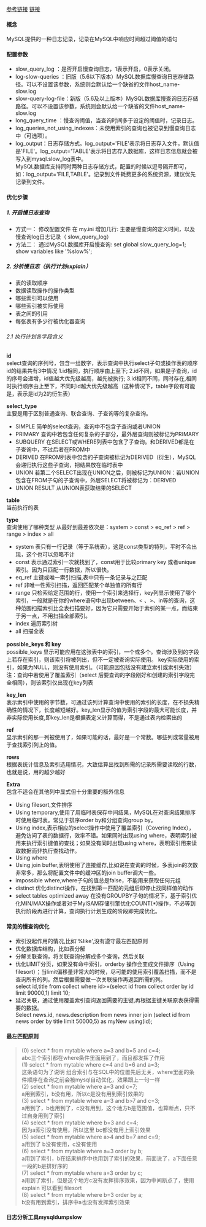 [参考链接](https://mp.weixin.qq.com/s/1r6lFQE4pxeo0zsV3yVkXg) [链接](https://blog.csdn.net/why15732625998/article/details/80388236)
####  概念
MySQL提供的一种日志记录，记录在MySQL中响应时间超过阈值的语句

#### 配置参数
+ slow_query_log    ：是否开启慢查询日志，1表示开启，0表示关闭。
+ log-slow-queries  ：旧版（5.6以下版本）MySQL数据库慢查询日志存储路径。可以不设置该参数，系统则会默认给一个缺省的文件host_name-slow.log
+ slow-query-log-file：新版（5.6及以上版本）MySQL数据库慢查询日志存储路径。可以不设置该参数，系统则会默认给一个缺省的文件host_name-slow.log
+ long_query_time ：慢查询阈值，当查询时间多于设定的阈值时，记录日志。
+ log_queries_not_using_indexes：未使用索引的查询也被记录到慢查询日志中（可选项）。
+ log_output：日志存储方式。log_output='FILE'表示将日志存入文件，默认值是'FILE'。log_output='TABLE'表示将日志存入数据库，这样日志信息就会被写入到mysql.slow_log表中。<br>
MySQL数据库支持同时两种日志存储方式，配置的时候以逗号隔开即可，如：log_output='FILE,TABLE'。记录到文件耗费更多的系统资源，建议优先记录到文件。
	
#### 优化步骤
##### 1. 开启慢日志查询
+ 方式一：
修改配置文件  在 my.ini 增加几行:  主要是慢查询的定义时间，以及慢查询log日志记录（ slow_query_log）
+ 方法二：
通过MySQL数据库开启慢查询: set global slow_query_log=1;  show variables like '%slow%';
##### 2. 分析慢日志（执行计划explain）
+ 表的读取顺序
+ 数据读取操作的操作类型
+ 哪些索引可以使用
+ 哪些索引被实际使用
+ 表之间的引用
+ 每张表有多少行被优化器查询
###### 2.1 执行计划各字段含义

**id** <br>
select查询的序列号，包含一组数字，表示查询中执行select子句或操作表的顺序
id的结果共有3中情况
1.id相同，执行顺序由上至下;
2.id不同，如果是子查询，id的序号会递增，id值越大优先级越高，越先被执行;
3.id相同不同，同时存在,相同时执行顺序由上至下，不同时id越大优先级越高（这种情况下，table字段有可能是<derived2>，表示是id为2的衍生表）

**select_type** <br>
主要是用于区别普通查询、联合查询、子查询等的复杂查询。
+ SIMPLE 简单的select查询，查询中不包含子查询或者UNION
+ PRIMARY 查询中若包含任何复杂的子部分，最外层查询则被标记为PRIMARY
+ SUBQUERY 在SELECT或WHERE列表中包含了子查询。和DERIVED都是在子查询中，不过后者在FROM中
+ DERIVED 在FROM列表中包含的子查询被标记为DERIVED（衍生），MySQL会递归执行这些子查询，把结果放在临时表中
+ UNION 若第二个SELECT出现在UNION之后，则被标记为UNION：若UNION包含在FROM子句的子查询中，外层SELECT将被标记为：DERIVED
+ UNION RESULT 从UNION表获取结果的SELECT

**table** <br>
当前执行的表
 
**type** <br>
查询使用了哪种类型
从最好到最差依次是：system > const > eq_ref > ref > range > index > all
+ system 表只有一行记录（等于系统表），这是const类型的特列，平时不会出现，这个也可以忽略不计
+ const 表示通过索引一次就找到了，const用于比较primary key 或者unique索引。因为只匹配一行数据，所以很快。
+ eq_ref 主键或唯一索引扫描,表中只有一条记录与之匹配
+ ref 非唯一性索引扫描，返回匹配某个单独值的所有行
+ range 只检索给定范围的行，使用一个索引来选择行，key列显示使用了哪个索引，一般就是在你的where语句中出现between、< 、>、in等的查询，这种范围扫描索引比全表扫描要好，因为它只需要开始于索引的某一点，而结束于另一点，不用扫描全部索引。
+ index 遍历索引树
+ all 扫描全表

**possible_keys 和 key** <br>
possible_keys 显示可能应用在这张表中的索引，一个或多个。查询涉及到的字段上若存在索引，则该索引将被列出，但不一定被查询实际使用。
key实际使用的索引，如果为NULL，则没有使用索引。（可能原因包括没有建立索引或索引失效）
注：查询中若使用了覆盖索引（select 后要查询的字段刚好和创建的索引字段完全相同），则该索引仅出现在key列表

**key_len** <br>
表示索引中使用的字节数，可通过该列计算查询中使用的索引的长度，在不损失精确性的情况下，长度越短越好。key_len显示的值为索引字段的最大可能长度，并非实际使用长度,即key_len是根据表定义计算而得，不是通过表内检索出的

**ref** <br>
显示索引的那一列被使用了，如果可能的话，最好是一个常数。哪些列或常量被用于查找索引列上的值。

**rows** <br>
根据表统计信息及索引选用情况，大致估算出找到所需的记录所需要读取的行数，也就是说，用的越少越好

**Extra** <br>
包含不适合在其他列中显式但十分重要的额外信息
+ Using filesort,文件排序
+ Using temporary,使用了用临时表保存中间结果，MySQL在对查询结果排序时使用临时表。常见于排序order by和分组查询group by。
+ Using index,表示相应的select操作中使用了覆盖索引（Covering Index），避免访问了表的数据行，效率不错。如果同时出现using where，表明索引被用来执行索引键值的查找；如果没有同时出现using where，表明索引用来读取数据而非执行查找动作。
+ Using where
+ Using join buffer,表明使用了连接缓存,比如说在查询的时候，多表join的次数非常多，那么将配置文件中的缓冲区的join buffer调大一些。
+ impossible where,where子句的值总是false，不能用来获取任何元组
+ distinct 优化distinct操作，在找到第一匹配的元组后即停止找同样值的动作
+ select tables optimized away 在没有GROUPBY子句的情况下，基于索引优化MIN/MAX操作或者对于MyISAM存储引擎优化COUNT(*)操作，不必等到执行阶段再进行计算，查询执行计划生成的阶段即完成优化。

#### 常见的慢查询优化
+ 索引没起作用的情况,比如'%like',没有遵守最左匹配原则
+ 优化数据库结构，比如表分解
+ 分解关联查询，将关联查询分解成多个查询，然后关联
+ 优化LIMIT分页，如果没有命中索引，orderby 操作会变成文件排序（Using filesort）；当limit偏移量非常大的时候，尽可能的使用索引覆盖扫描，而不是查询所有的列。然后根据需要做一次关联操作再返回所需的列。<br>
select id,title from collect where id>=(select id from collect order by id limit 90000,1) limit 10;
+ 延迟关联，通过使用覆盖索引查询返回需要的主键,再根据主键关联原表获得需要的数据。<br>
Select news.id, news.description from news inner join (select id from news order by title limit 50000,5) as myNew using(id);

#### 最左匹配原则
> (0) select * from mytable where a=3 and b=5 and c=4; <br>
> abc三个索引都在where条件里面用到了，而且都发挥了作用 <br>
> (1) select * from mytable where  c=4 and b=6 and a=3; <br>
> 这条语句为了说明 组合索引与在SQL中的位置先后无关，where里面的条件顺序在查询之前会被mysql自动优化，效果跟上一句一样 <br>
> (2) select * from mytable where a=3 and c=7; <br>
> a用到索引，b没有用，所以c是没有用到索引效果的 <br>
> (3) select * from mytable where a=3 and b>7 and c=3; <br>
> a用到了，b也用到了，c没有用到，这个地方b是范围值，也算断点，只不过自身用到了索引 <br>
> (4) select * from mytable where b=3 and c=4; <br>
> 因为a索引没有使用，所以这里 bc都没有用上索引效果 <br>
> (5) select * from mytable where a>4 and b=7 and c=9; <br>
> a用到了  b没有使用，c没有使用 <br>
> (6) select * from mytable where a=3 order by b; <br>
> a用到了索引，b在结果排序中也用到了索引的效果，前面说了，a下面任意一段的b是排好序的 <br>
> (7) select * from mytable where a=3 order by c; <br>
> a用到了索引，但是这个地方c没有发挥排序效果，因为中间断点了，使用 explain 可以看到 filesort <br>
> (8) select * from mytable where b=3 order by a; <br>
> b没有用到索引，排序中a也没有发挥索引效果 <br>


#### 日志分析工具mysqldumpslow




